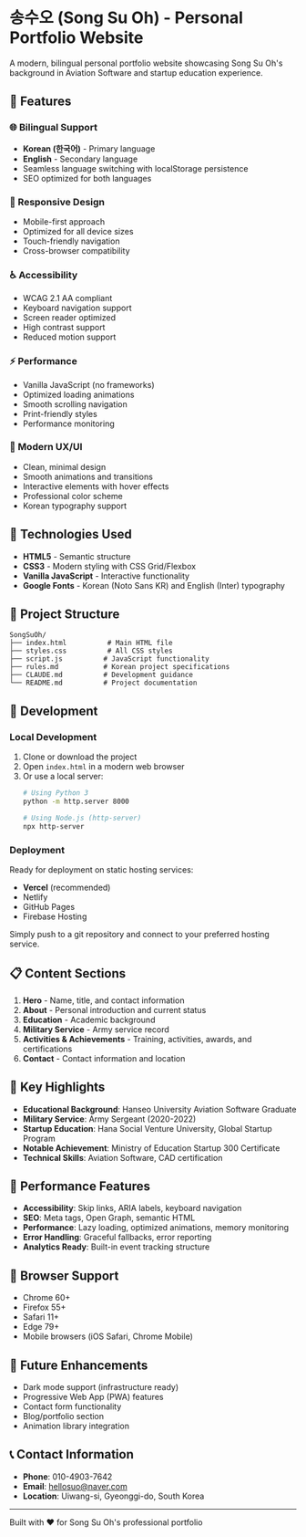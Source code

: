 # 송수오 (Song Su Oh) - Personal Portfolio Website

A modern, bilingual personal portfolio website showcasing Song Su Oh's background in Aviation Software and startup education experience.

## 🌟 Features

### 🌐 Bilingual Support
- **Korean (한국어)** - Primary language
- **English** - Secondary language
- Seamless language switching with localStorage persistence
- SEO optimized for both languages

### 📱 Responsive Design
- Mobile-first approach
- Optimized for all device sizes
- Touch-friendly navigation
- Cross-browser compatibility

### ♿ Accessibility
- WCAG 2.1 AA compliant
- Keyboard navigation support
- Screen reader optimized
- High contrast support
- Reduced motion support

### ⚡ Performance
- Vanilla JavaScript (no frameworks)
- Optimized loading animations
- Smooth scrolling navigation
- Print-friendly styles
- Performance monitoring

### 🎨 Modern UX/UI
- Clean, minimal design
- Smooth animations and transitions
- Interactive elements with hover effects
- Professional color scheme
- Korean typography support

## 🚀 Technologies Used

- **HTML5** - Semantic structure
- **CSS3** - Modern styling with CSS Grid/Flexbox
- **Vanilla JavaScript** - Interactive functionality
- **Google Fonts** - Korean (Noto Sans KR) and English (Inter) typography

## 📂 Project Structure

```
SongSuOh/
├── index.html          # Main HTML file
├── styles.css          # All CSS styles
├── script.js          # JavaScript functionality
├── rules.md           # Korean project specifications
├── CLAUDE.md          # Development guidance
└── README.md          # Project documentation
```

## 🔧 Development

### Local Development
1. Clone or download the project
2. Open `index.html` in a modern web browser
3. Or use a local server:
   ```bash
   # Using Python 3
   python -m http.server 8000
   
   # Using Node.js (http-server)
   npx http-server
   ```

### Deployment
Ready for deployment on static hosting services:
- **Vercel** (recommended)
- Netlify
- GitHub Pages
- Firebase Hosting

Simply push to a git repository and connect to your preferred hosting service.

## 📋 Content Sections

1. **Hero** - Name, title, and contact information
2. **About** - Personal introduction and current status
3. **Education** - Academic background
4. **Military Service** - Army service record
5. **Activities & Achievements** - Training, activities, awards, and certifications
6. **Contact** - Contact information and location

## 🎯 Key Highlights

- **Educational Background**: Hanseo University Aviation Software Graduate
- **Military Service**: Army Sergeant (2020-2022)
- **Startup Education**: Hana Social Venture University, Global Startup Program
- **Notable Achievement**: Ministry of Education Startup 300 Certificate
- **Technical Skills**: Aviation Software, CAD certification

## 🌟 Performance Features

- **Accessibility**: Skip links, ARIA labels, keyboard navigation
- **SEO**: Meta tags, Open Graph, semantic HTML
- **Performance**: Lazy loading, optimized animations, memory monitoring
- **Error Handling**: Graceful fallbacks, error reporting
- **Analytics Ready**: Built-in event tracking structure

## 📱 Browser Support

- Chrome 60+
- Firefox 55+
- Safari 11+
- Edge 79+
- Mobile browsers (iOS Safari, Chrome Mobile)

## 🔮 Future Enhancements

- Dark mode support (infrastructure ready)
- Progressive Web App (PWA) features
- Contact form functionality
- Blog/portfolio section
- Animation library integration

## 📞 Contact Information

- **Phone**: 010-4903-7642
- **Email**: hellosuo@naver.com
- **Location**: Uiwang-si, Gyeonggi-do, South Korea

---

Built with ❤️ for Song Su Oh's professional portfolio